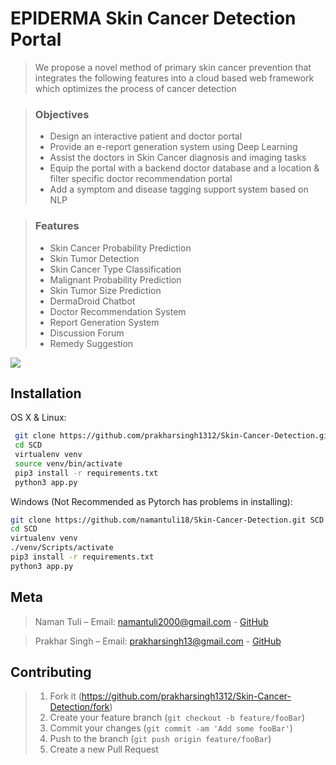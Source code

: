 # EPIDERMA Skin Cancer Detection Portal
> We propose a novel method of primary skin cancer prevention that integrates the following features into a cloud based web framework which optimizes the process of cancer detection

>### Objectives 
 >* Design an interactive patient and doctor portal
 >* Provide an e-report generation system using Deep Learning
 >* Assist the doctors in Skin Cancer diagnosis and imaging tasks
 >* Equip the portal with a backend doctor database and a location & filter specific doctor recommendation portal
 >* Add a symptom and disease tagging support system based on NLP

>### Features
  >* Skin Cancer Probability Prediction
  >* Skin Tumor Detection 
  >* Skin Cancer Type Classification
  >* Malignant Probability Prediction
  >* Skin Tumor Size Prediction
  >* DermaDroid Chatbot
  >* Doctor Recommendation System
  >* Report Generation System
  >* Discussion Forum
  >* Remedy Suggestion



![](header.png)

## Installation

OS X & Linux:

```sh
 git clone https://github.com/prakharsingh1312/Skin-Cancer-Detection.git SCD
 cd SCD
 virtualenv venv
 source venv/bin/activate
 pip3 install -r requirements.txt
 python3 app.py
```

Windows (Not Recommended as Pytorch has problems in installing):

```sh
git clone https://github.com/namantuli18/Skin-Cancer-Detection.git SCD
cd SCD
virtualenv venv
./venv/Scripts/activate
pip3 install -r requirements.txt
python3 app.py
```

## Meta

> Naman Tuli – Email: namantuli2000@gmail.com -
[GitHub](https://github.com/namantuli18)

> Prakhar Singh – Email: prakharsingh13@gmail.com -
[GitHub](https://github.com/prakharsingh1312)

## Contributing

>1. Fork it (<https://github.com/prakharsingh1312/Skin-Cancer-Detection/fork>)
>2. Create your feature branch (`git checkout -b feature/fooBar`)
>3. Commit your changes (`git commit -am 'Add some fooBar'`)
>4. Push to the branch (`git push origin feature/fooBar`)
>5. Create a new Pull Request

<!-- Markdown link & img dfn's -->
[npm-image]: https://img.shields.io/npm/v/datadog-metrics.svg?style=flat-square
[npm-url]: https://npmjs.org/package/datadog-metrics
[npm-downloads]: https://img.shields.io/npm/dm/datadog-metrics.svg?style=flat-square
[travis-image]: https://img.shields.io/travis/dbader/node-datadog-metrics/master.svg?style=flat-square
[travis-url]: https://travis-ci.org/dbader/node-datadog-metrics
[wiki]: https://github.com/yourname/yourproject/wiki
